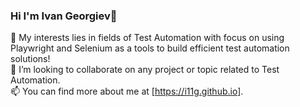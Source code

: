 ### Hi I'm Ivan Georgiev👋
🌱 My interests lies in fields of Test Automation with focus on using Playwright and Selenium as a tools to build efficient test automation solutions!  
👯 I’m looking to collaborate on any project or topic related to Test Automation.  
📫 You can find more about me at [https://i11g.github.io].
 
<!--
**i11g/i11g** is a ✨ _special_ ✨ repository because its `README.md` (this file) appears on your GitHub profile.

Here are some ideas to get you started:

-  I’m currently working on Web Development and Java Script 
- 🌱 I’m currently learning Front - End Test Automation
- 👯 I’m looking to collaborate on any project or topic related to Test Automation 
- 🔭🤔 I’m looking for help with 
- 💬 Ask me about ...
- 📫 How to reach me: https//i11g.github.io
- 😄 Pronouns: ...
- ⚡ Fun fact: ...
-->
